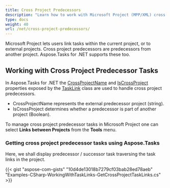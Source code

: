 ```yaml
---
title: Cross Project Predecessors
description: "Learn how to work with Microsoft Project (MPP/XML) cross project predecessors using Aspose.Tasks for .NET."
type: docs
weight: 40
url: /net/cross-project-predecessors/
---
```


Microsoft Project lets users link tasks within the current project, or to external projects. Cross project predecessors are predecessors from another project. Aspose.Tasks for .NET supports these too.

## **Working with Cross Project Predecessor Tasks**
In Aspose.Tasks for .NET the [CrossProjectName](https://reference.aspose.com/tasks/net/aspose.tasks/tasklink/properties/crossprojectname) and [IsCrossProject](https://reference.aspose.com/tasks/net/aspose.tasks/tasklink/properties/iscrossproject) properties exposed by the [TaskLink](https://reference.aspose.com/tasks/net/aspose.tasks/tasklink) class are used to handle cross project predecessors.

- CrossProjectName represents the external predecessor project (string).
- IsCrossProject determines whether a predecessor is part of another project (Boolean).

To manage cross project predecessor tasks in Microsoft Project one can select **Links between Projects** from the **Tools** menu.

### **Getting cross project predecessor tasks using Aspose.Tasks**
Here, we shall display predecessor / successor task traversing the task links in the project.

{{< gist "aspose-com-gists" "10d4de13018b7279cf03bab28ed78aeb" "Examples-CSharp-WorkingWithTaskLinks-GetCrossProjectTaskLinks.cs" >}}

